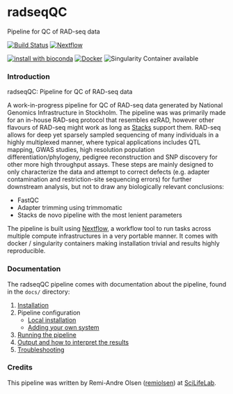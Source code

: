 # radseqQC
Pipeline for QC of RAD-seq data

[![Build Status](https://travis-ci.org/remiolsen/radseqQC.svg?branch=master)](https://travis-ci.org/remiolsen/radseqQC)
[![Nextflow](https://img.shields.io/badge/nextflow-%E2%89%A50.30.0-brightgreen.svg)](https://www.nextflow.io/)

[![install with bioconda](https://img.shields.io/badge/install%20with-bioconda-brightgreen.svg)](http://bioconda.github.io/)
[![Docker](https://img.shields.io/docker/automated/remiolsen/radseqQC.svg)](https://hub.docker.com/r/remiolsen/radseqQC)
![Singularity Container available](
https://img.shields.io/badge/singularity-available-7E4C74.svg)


### Introduction
radseqQC: Pipeline for QC of RAD-seq data

A work-in-progress pipeline for QC of RAD-seq data generated by National Genomics Infrastructure in Stockholm. The pipeline was was primarily made for an in-house RAD-seq protocol that resembles ezRAD, however other flavours of RAD-seq might work as long as [Stacks](http://catchenlab.life.illinois.edu/stacks/) support them. RAD-seq allows for deep yet sparsely sampled sequencing of many individuals in a highly multiplexed manner, where typical applications includes QTL mapping, GWAS studies, high resolution population differentiation/phylogeny, pedigree reconstruction and SNP discovery for other more high throughput assays. These steps are mainly designed to only characterize the data and attempt to correct defects (e.g. adapter contamination and restriction-site sequencing errors) for further downstream analysis, but not to draw any biologically relevant conclusions:

* FastQC
* Adapter trimming using trimmomatic
* Stacks de novo pipeline with the most lenient parameters


The pipeline is built using [Nextflow](https://www.nextflow.io), a workflow tool to run tasks across multiple compute infrastructures in a very portable manner. It comes with docker / singularity containers making installation trivial and results highly reproducible.


### Documentation
The radseqQC pipeline comes with documentation about the pipeline, found in the `docs/` directory:

1. [Installation](docs/installation.md)
2. Pipeline configuration
    * [Local installation](docs/configuration/local.md)
    * [Adding your own system](docs/configuration/adding_your_own.md)
3. [Running the pipeline](docs/usage.md)
4. [Output and how to interpret the results](docs/output.md)
5. [Troubleshooting](docs/troubleshooting.md)

### Credits
This pipeline was written by Remi-Andre Olsen ([remiolsen](https://github.com/remiolsen)) at [SciLifeLab](http://www.scilifelab.se).
